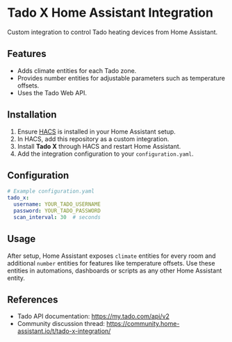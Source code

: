 # Tado X Home Assistant Integration

Custom integration to control Tado heating devices from Home Assistant.

## Features

- Adds climate entities for each Tado zone.
- Provides number entities for adjustable parameters such as temperature offsets.
- Uses the Tado Web API.

## Installation

1. Ensure [HACS](https://hacs.xyz/) is installed in your Home Assistant setup.
2. In HACS, add this repository as a custom integration.
3. Install **Tado X** through HACS and restart Home Assistant.
4. Add the integration configuration to your `configuration.yaml`.

## Configuration

```yaml
# Example configuration.yaml
tado_x:
  username: YOUR_TADO_USERNAME
  password: YOUR_TADO_PASSWORD
  scan_interval: 30  # seconds
```

## Usage

After setup, Home Assistant exposes `climate` entities for every room and additional `number` entities for features like temperature offsets. Use these entities in automations, dashboards or scripts as any other Home Assistant entity.

## References

- Tado API documentation: <https://my.tado.com/api/v2>
- Community discussion thread: <https://community.home-assistant.io/t/tado-x-integration/>

